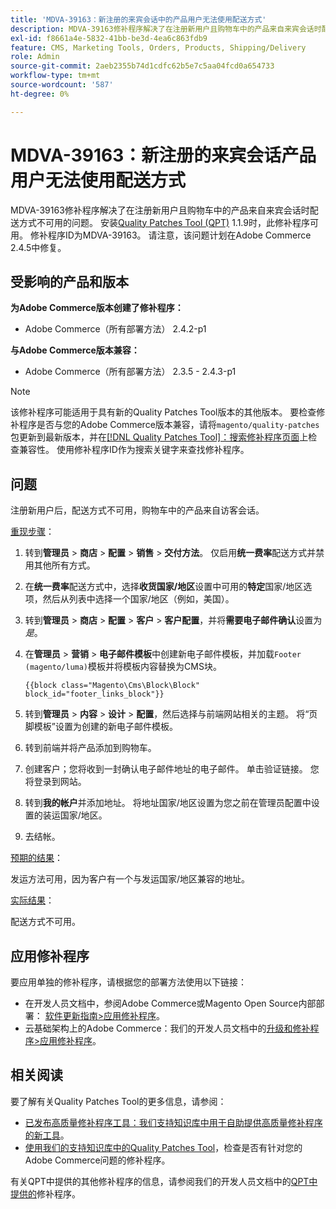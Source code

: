 ```yaml
---
title: 'MDVA-39163：新注册的来宾会话中的产品用户无法使用配送方式'
description: MDVA-39163修补程序解决了在注册新用户且购物车中的产品来自来宾会话时配送方式不可用的问题。 安装[Quality Patches Tool (QPT)](/help/announcements/adobe-commerce-announcements/magento-quality-patches-released-new-tool-to-self-serve-quality-patches.md) 1.1.9后，即可使用此修补程序。 修补程序ID为MDVA-39163。 请注意，该问题计划在Adobe Commerce 2.4.5中修复。
exl-id: f8661a4e-5832-41bb-be3d-4ea6c863fdb9
feature: CMS, Marketing Tools, Orders, Products, Shipping/Delivery
role: Admin
source-git-commit: 2aeb2355b74d1cdfc62b5e7c5aa04fcd0a654733
workflow-type: tm+mt
source-wordcount: '587'
ht-degree: 0%

---
```


# MDVA-39163：新注册的来宾会话产品用户无法使用配送方式

MDVA-39163修补程序解决了在注册新用户且购物车中的产品来自来宾会话时配送方式不可用的问题。 安装[Quality Patches Tool (QPT)](/help/announcements/adobe-commerce-announcements/magento-quality-patches-released-new-tool-to-self-serve-quality-patches.md) 1.1.9时，此修补程序可用。 修补程序ID为MDVA-39163。 请注意，该问题计划在Adobe Commerce 2.4.5中修复。

## 受影响的产品和版本

**为Adobe Commerce版本创建了修补程序：**

* Adobe Commerce（所有部署方法） 2.4.2-p1

**与Adobe Commerce版本兼容：**

* Adobe Commerce（所有部署方法） 2.3.5 - 2.4.3-p1

>[!NOTE]
>
>该修补程序可能适用于具有新的Quality Patches Tool版本的其他版本。 要检查修补程序是否与您的Adobe Commerce版本兼容，请将`magento/quality-patches`包更新到最新版本，并在[[!DNL Quality Patches Tool]：搜索修补程序页面](https://experienceleague.adobe.com/tools/commerce-quality-patches/index.html?lang=zh-Hans)上检查兼容性。 使用修补程序ID作为搜索关键字来查找修补程序。

## 问题

注册新用户后，配送方式不可用，购物车中的产品来自访客会话。

<u>重现步骤</u>：

1. 转到&#x200B;**管理员** > **商店** > **配置** > **销售** > **交付方法**。 仅启用&#x200B;**统一费率**&#x200B;配送方式并禁用其他所有方式。
1. 在&#x200B;**统一费率**&#x200B;配送方式中，选择&#x200B;**收货国家/地区**&#x200B;设置中可用的&#x200B;**特定**&#x200B;国家/地区选项，然后从列表中选择一个国家/地区（例如，美国）。
1. 转到&#x200B;**管理员** > **商店** > **配置** > **客户** > **客户配置**，并将&#x200B;**需要电子邮件确认**&#x200B;设置为&#x200B;_是_。
1. 在&#x200B;**管理员** > **营销** > **电子邮件模板**&#x200B;中创建新电子邮件模板，并加载`Footer (magento/luma)`模板并将模板内容替换为CMS块。

   ```CMS
   {{block class="Magento\Cms\Block\Block" block_id="footer_links_block"}}
   ```

1. 转到&#x200B;**管理员** > **内容** > **设计** > **配置**，然后选择与前端网站相关的主题。 将“页脚模板”设置为创建的新电子邮件模板。
1. 转到前端并将产品添加到购物车。
1. 创建客户；您将收到一封确认电子邮件地址的电子邮件。 单击验证链接。 您将登录到网站。
1. 转到&#x200B;**我的帐户**&#x200B;并添加地址。 将地址国家/地区设置为您之前在管理员配置中设置的装运国家/地区。
1. 去结帐。

<u>预期的结果</u>：

发运方法可用，因为客户有一个与发运国家/地区兼容的地址。

<u>实际结果</u>：

配送方式不可用。

## 应用修补程序

要应用单独的修补程序，请根据您的部署方法使用以下链接：

* 在开发人员文档中，参阅Adobe Commerce或Magento Open Source内部部署： [软件更新指南>应用修补程序](https://experienceleague.adobe.com/zh-hans/docs/commerce-operations/tools/quality-patches-tool/usage)。
* 云基础架构上的Adobe Commerce：我们的开发人员文档中的[升级和修补程序>应用修补程序](https://experienceleague.adobe.com/zh-hans/docs/commerce-cloud-service/user-guide/develop/upgrade/apply-patches)。

## 相关阅读

要了解有关Quality Patches Tool的更多信息，请参阅：

* [已发布高质量修补程序工具：我们支持知识库中用于自助提供高质量修补程序的新工具](/help/announcements/adobe-commerce-announcements/magento-quality-patches-released-new-tool-to-self-serve-quality-patches.md)。
* [使用我们的支持知识库中的Quality Patches Tool](/help/support-tools/patches-available-in-qpt-tool/check-patch-for-magento-issue-with-magento-quality-patches.md)，检查是否有针对您的Adobe Commerce问题的修补程序。

有关QPT中提供的其他修补程序的信息，请参阅我们的开发人员文档中的[QPT中提供的](https://experienceleague.adobe.com/tools/commerce-quality-patches/index.html?lang=zh-Hans)修补程序。
